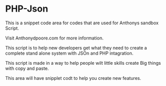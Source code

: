 # PHP-Json
This is a snippet code area for codes that are used for Anthonys sandbox Script. 

Visit Anthonydpoore.com for more information. 

This script is to help new developers get what they need to create a complete stand alone system with JSOn and PHP intagration.

This script is made in a way to help people wilt little skills create Big things with copy and paste. 

This area will have snipplet codt to help you create new features. 
